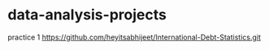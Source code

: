 # data-analysis-projects
practice 1
https://github.com/heyitsabhijeet/International-Debt-Statistics.git
